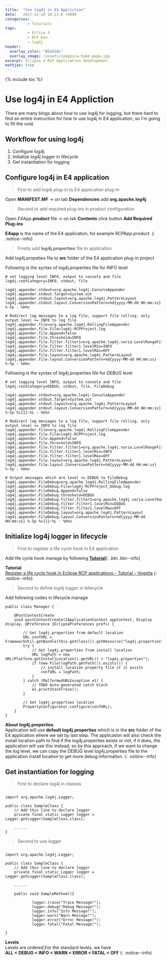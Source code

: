 ```yaml
---
title:  "Use log4j in E4 Appliction"
date:   2017-12-20 10:21:0 +0800
categories:
          - Tutorials
tags:          
          - Eclise 4
          - RCP Dev
          - log4j
header:
  overlay_color: "#5e616c"
  overlay_image: /assets/images/w-home-page.jpg
excerpt: Eclipse 4 RCP Application development.
mathjax: true
---
```



{% include toc %}

# Use log4j in E4 Appliction

There are many blogs about how to use log4j for logging, but there hard to find an entire instruction for how to use log4j in
E4 application, so I'm going to fill the void.

## Workflow for using log4j
1. Configure log4j
2. Initialize log4j logger in lifecycle
3. Get instantiation for logging


## Configure log4j in E4 application

> First to add log4j plug-in to E4 application plug-in

Open **MANIFEST.MF** -> on tab **Dependencies** add **org.apache.log4j**

> Second to add required plug-ins in product configuration

Open _E4App_**.product** file -> on tab **Contents** click button **Add Required Plug-ins**

**E4app** is the name of the E4 application, for example _RCPApp.product_.
{: .notice--info}

> Finally add **log4j.properties** file to application

Add log4j.propeties file to **src** folder of the E4 application plug-in project

Following is the syntax of log4j.properties file for INFO level
```
# set logging level INFO, output to console and file
log4j.rootCategory=INFO, stdout, file

log4j.appender.stdout=org.apache.log4j.ConsoleAppender
log4j.appender.stdout.Target=System.out
log4j.appender.stdout.layout=org.apache.log4j.PatternLayout
log4j.appender.stdout.layout.ConversionPattern=%d{yyyy-MM-dd HH:mm:ss} %-5p - %m%n

# Redirect log messages to a log file, support file rolling. only output level >= INFO to log file
log4j.appender.file=org.apache.log4j.RollingFileAppender
log4j.appender.file.File=log4j-RCPProject.log
log4j.appender.file.Append=false
log4j.appender.file.threshold=INFO
log4j.appender.file.filter.filter1=org.apache.log4j.varia.LevelRangeFilter
log4j.appender.file.filter.filter1.levelMin=INFO
log4j.appender.file.filter.filter1.levelMax=OFF
log4j.appender.file.layout=org.apache.log4j.PatternLayout
log4j.appender.file.layout.ConversionPattern=%d{yyyy-MM-dd HH:mm:ss} %-5p - %m%n

```

Following is the syntax of log4j.properties file for DEBUG level
```
# set logging level INFO, output to console and file
log4j.rootCategory=DEBUG, stdout, file, FileDebug

log4j.appender.stdout=org.apache.log4j.ConsoleAppender
log4j.appender.stdout.Target=System.out
log4j.appender.stdout.layout=org.apache.log4j.PatternLayout
log4j.appender.stdout.layout.ConversionPattern=%d{yyyy-MM-dd HH:mm:ss} %-5p %c{1}:%L - %m%n

# Redirect log messages to a log file, support file rolling. only output level >= INFO to log file
log4j.appender.file=org.apache.log4j.RollingFileAppender
log4j.appender.file.File=log4j-RCPProject.log
log4j.appender.file.Append=false
log4j.appender.file.threshold=INFO
log4j.appender.file.filter.filter1=org.apache.log4j.varia.LevelRangeFilter
log4j.appender.file.filter.filter1.levelMin=INFO
log4j.appender.file.filter.filter1.levelMax=OFF
log4j.appender.file.layout=org.apache.log4j.PatternLayout
log4j.appender.file.layout.ConversionPattern=%d{yyyy-MM-dd HH:mm:ss} %-5p - %m%n

# Output messages which are level >= DEBUG to FileDebug
log4j.appender.FileDebug=org.apache.log4j.RollingFileAppender
log4j.appender.FileDebug.File=log4j-RCPProject_Debug.log
log4j.appender.FileDebug.Append=false
log4j.appender.FileDebug.threshold=DEBUG
log4j.appender.FileDebug.filter.filter1=org.apache.log4j.varia.LevelRangeFilter
log4j.appender.FileDebug.filter.filter1.levelMin=DEBUG
log4j.appender.FileDebug.filter.filter1.levelMax=OFF
log4j.appender.FileDebug.layout=org.apache.log4j.PatternLayout
log4j.appender.FileDebug.layout.ConversionPattern=%d{yyyy-MM-dd HH:mm:ss} %-5p %c{1}:%L - %m%n
```
## Initialize log4j logger in lifecycle

> First to register a life cycle hook in E4 application

Add life cycle hook manage by following [**Tutorial**][lifecycle tutorial]{: .btn .btn--info}

**Tutorial**  
[Register a life cycle hook in Eclipse RCP applications - Tutorial - Vogella][lifecycle tutorial]
{: .notice--info}

> Second to define log4j logger in lefecycle

Add following codes in lifecycle manage

```
public class Manager {

    @PostContextCreate
    void postContextCreate(IApplicationContext appContext, Display display, @Preference IEclipsePreferences prefs) {

        // Get log4j.properties from default location
        URL confURL = FrameworkUtil.getBundle(this.getClass()).getResource("log4j.properties");
        try {
            // Get log4j.properties from install location
            URL logPath = new URL(Platform.getInstallLocation().getURL() + "log4j.properties");
            if (new File(logPath.getPath()).exists()) {
                // install location property file if it exists
                confURL = logPath;
            }
        } catch (MalformedURLException e1) {
            // TODO Auto-generated catch block
            e1.printStackTrace();
        }

        // Set log4j.properties location
        PropertyConfigurator.configure(confURL);
    }
}
```

**About log4j.properties**  
Application will use **default log4j.properties** which is in the **src** folder of the E4 application where we set by last step.
The application will also check the install location path to find if the log4j.properties exists or not, if it does, the application
will use this instead, so by this approach, if we want to change the log level, we can copy the DEBUG level log4j.properties file to
the application install location to get more debug information.
{: .notice--info}

## Get instantiation for logging

> First to declare log4j in classes

```

import org.apache.log4j.Logger;

public class SampleClass {
    // Add this line to declare logger
    private final static Logger logger = Logger.getLogger(SampleClass.class);

    ......
}

```

> Second to use logger 

```

import org.apache.log4j.Logger;

public class SampleClass {
    // Add this line to declare logger
    private final static Logger logger = Logger.getLogger(SampleClass.class);

    ......
    
    public void SampleMethod(){
    
            logger.trace("Trace Message!");
            logger.debug("Debug Message!");
            logger.info("Info Message!");
            logger.warn("Warn Message!");
            logger.error("Error Message!");
            logger.fatal("Fatal Message!");
    
}

```
**Levels**  
Levels are ordered,For the standard levels, we have  
**ALL < DEBUG < INFO < WARN < ERROR < FATAL < OFF**
{: .notice--info}



[lifecycle tutorial]: http://www.vogella.com/tutorials/Eclipse4LifeCycle/article.html
